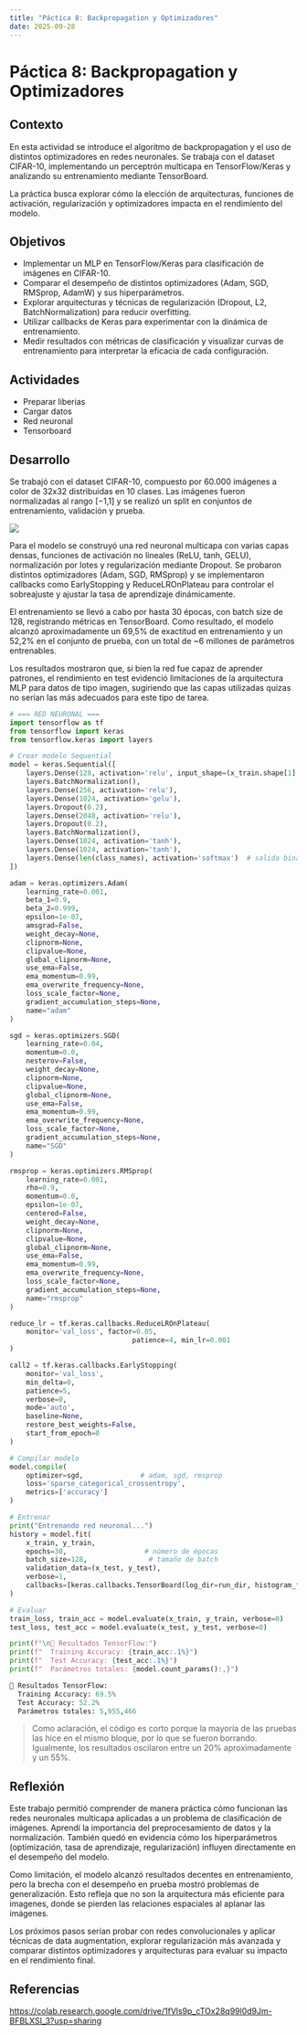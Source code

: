 ```yaml
---
title: "Páctica 8: Backpropagation y Optimizadores"
date: 2025-09-28
---
```


# Páctica 8: Backpropagation y Optimizadores

## Contexto

En esta actividad se introduce el algoritmo de backpropagation y el uso de distintos optimizadores en redes neuronales. Se trabaja con el dataset CIFAR-10, implementando un perceptrón multicapa en TensorFlow/Keras y analizando su entrenamiento mediante TensorBoard. 

La práctica busca explorar cómo la elección de arquitecturas, funciones de activación, regularización y optimizadores impacta en el rendimiento del modelo.

## Objetivos

- Implementar un MLP en TensorFlow/Keras para clasificación de imágenes en CIFAR-10.
- Comparar el desempeño de distintos optimizadores (Adam, SGD, RMSprop, AdamW) y sus hiperparámetros.
- Explorar arquitecturas y técnicas de regularización (Dropout, L2, BatchNormalization) para reducir overfitting.
- Utilizar callbacks de Keras para experimentar con la dinámica de entrenamiento.
- Medir resultados con métricas de clasificación y visualizar curvas de entrenamiento para interpretar la eficacia de cada configuración.

## Actividades

- Preparar liberias
- Cargar datos
- Red neuronal
- Tensorboard

## Desarrollo

Se trabajó con el dataset CIFAR-10, compuesto por 60.000 imágenes a color de 32x32 distribuidas en 10 clases. Las imágenes fueron normalizadas al rango [−1,1] y se realizó un split en conjuntos de entrenamiento, validación y prueba.

![](../assets/UT2_TA2_1.png)

Para el modelo se construyó una red neuronal multicapa con varias capas densas, funciones de activación no lineales (ReLU, tanh, GELU), normalización por lotes y regularización mediante Dropout. Se probaron distintos optimizadores (Adam, SGD, RMSprop) y se implementaron callbacks como EarlyStopping y ReduceLROnPlateau para controlar el sobreajuste y ajustar la tasa de aprendizaje dinámicamente.

El entrenamiento se llevó a cabo por hasta 30 épocas, con batch size de 128, registrando métricas en TensorBoard. Como resultado, el modelo alcanzó aproximadamente un 69,5% de exactitud en entrenamiento y un 52,2% en el conjunto de prueba, con un total de ~6 millones de parámetros entrenables.

Los resultados mostraron que, si bien la red fue capaz de aprender patrones, el rendimiento en test evidenció limitaciones de la arquitectura MLP para datos de tipo imagen, sugiriendo que las capas utilizadas quizas no serían las más adecuados para este tipo de tarea.

```python
# === RED NEURONAL ===
import tensorflow as tf
from tensorflow import keras
from tensorflow.keras import layers

# Crear modelo Sequential
model = keras.Sequential([
    layers.Dense(128, activation='relu', input_shape=(x_train.shape[1],)),
    layers.BatchNormalization(),
    layers.Dense(256, activation='relu'),
    layers.Dense(1024, activation='gelu'),
    layers.Dropout(0.2),
    layers.Dense(2048, activation='relu'),
    layers.Dropout(0.2),
    layers.BatchNormalization(),
    layers.Dense(1024, activation='tanh'),
    layers.Dense(1024, activation='tanh'),
    layers.Dense(len(class_names), activation='softmax')  # salida binaria
])

adam = keras.optimizers.Adam(
    learning_rate=0.001,
    beta_1=0.9,
    beta_2=0.999,
    epsilon=1e-07,
    amsgrad=False,
    weight_decay=None,
    clipnorm=None,
    clipvalue=None,
    global_clipnorm=None,
    use_ema=False,
    ema_momentum=0.99,
    ema_overwrite_frequency=None,
    loss_scale_factor=None,
    gradient_accumulation_steps=None,
    name="adam"
)

sgd = keras.optimizers.SGD(
    learning_rate=0.04,
    momentum=0.0,
    nesterov=False,
    weight_decay=None,
    clipnorm=None,
    clipvalue=None,
    global_clipnorm=None,
    use_ema=False,
    ema_momentum=0.99,
    ema_overwrite_frequency=None,
    loss_scale_factor=None,
    gradient_accumulation_steps=None,
    name="SGD"
)

rmsprop = keras.optimizers.RMSprop(
    learning_rate=0.001,
    rho=0.9,
    momentum=0.0,
    epsilon=1e-07,
    centered=False,
    weight_decay=None,
    clipnorm=None,
    clipvalue=None,
    global_clipnorm=None,
    use_ema=False,
    ema_momentum=0.99,
    ema_overwrite_frequency=None,
    loss_scale_factor=None,
    gradient_accumulation_steps=None,
    name="rmsprop"
)

reduce_lr = tf.keras.callbacks.ReduceLROnPlateau(
    monitor='val_loss', factor=0.05,
                              patience=4, min_lr=0.001
)

call2 = tf.keras.callbacks.EarlyStopping(
    monitor='val_loss',
    min_delta=0,
    patience=5,
    verbose=0,
    mode='auto',
    baseline=None,
    restore_best_weights=False,
    start_from_epoch=0
)

# Compilar modelo
model.compile(
    optimizer=sgd,              # adam, sgd, rmsprop
    loss='sparse_categorical_crossentropy',
    metrics=['accuracy']
)

# Entrenar
print("Entrenando red neuronal...")
history = model.fit(
    x_train, y_train,
    epochs=30,                   # número de épocas
    batch_size=128,               # tamaño de batch
    validation_data=(x_test, y_test),
    verbose=1,
    callbacks=[keras.callbacks.TensorBoard(log_dir=run_dir, histogram_freq=1), reduce_lr, call2]
)

# Evaluar
train_loss, train_acc = model.evaluate(x_train, y_train, verbose=0)
test_loss, test_acc = model.evaluate(x_test, y_test, verbose=0)

print(f"\n🎯 Resultados TensorFlow:")
print(f"  Training Accuracy: {train_acc:.1%}")
print(f"  Test Accuracy: {test_acc:.1%}")
print(f"  Parámetros totales: {model.count_params():,}")
```

```python
🎯 Resultados TensorFlow:
  Training Accuracy: 69.5%
  Test Accuracy: 52.2%
  Parámetros totales: 5,955,466
```

> Como aclaración, el código es corto porque la mayoría de las pruebas las hice en el mismo bloque, por lo que se fueron borrando. Igualmente, los resultados oscilaron entre un 20% aproximadamente y un 55%.

## Reflexión

Este trabajo permitió comprender de manera práctica cómo funcionan las redes neuronales multicapa aplicadas a un problema de clasificación de imágenes. Aprendí la importancia del preprocesamiento de datos y la normalización. También quedó en evidencia cómo los hiperparámetros (optimización, tasa de aprendizaje, regularización) influyen directamente en el desempeño del modelo.

Como limitación, el modelo alcanzó resultados decentes en entrenamiento, pero la brecha con el desempeño en prueba mostró problemas de generalización. Esto refleja que no son la arquitectura más eficiente para imagenes, donde se pierden las relaciones espaciales al aplanar las imágenes.

Los próximos pasos serían probar con redes convolucionales y aplicar técnicas de data augmentation, explorar regularización más avanzada y comparar distintos optimizadores y arquitecturas para evaluar su impacto en el rendimiento final.

## Referencias

https://colab.research.google.com/drive/1fVls9p_cTOx28q99l0d9Jm-BFBLXSI_3?usp=sharing